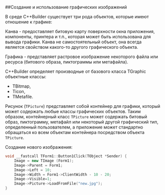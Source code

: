##Создание и использование графических изображений

В среде C++Builder существует три рода объектов, которые имеют отношение к графике:

Канва - предоставляет битовую карту поверхности окна приложения, компоненты, принтера и т.п., которая может быть использована для вывода графики. Канва не самостоятельный объект, она всегда является свойством какого-то другого графического объекта.

Графика - представляет растровое изображение некоторого файла или ресурса (битового образа, пиктограммы или метафайла).

C++Builder определяет производные от базового класса TGraphic объектные классы:

- TBitmap,
- Ticon,
- TMetafile.

Рисунок (`TPicture`) представляет собой контейнер для графики, который может содержать любые классы графических объектов. Таким образом, контейнерный класс `TPicture` может содержать битовый образ, пиктограмму, метафайл или некоторый другой графический тип, определенный пользователем, а приложение может стандартно обращаться ко всем объектам контейнера посредством объекта `TPicture`.

Создание нового изображения:
```cpp
void __fastcall TForm1::Button1Click(TObject *Sender) {
	Image = new TImage (Form1);
	Image->Parent = Form1;
	Image->Left = 10;
	Image->Width = Form1->ClientWidth - 10 - 20;
	Image->Visible=1;
	Image->Picture->LoadFromFile("new.jpg");
}
```
